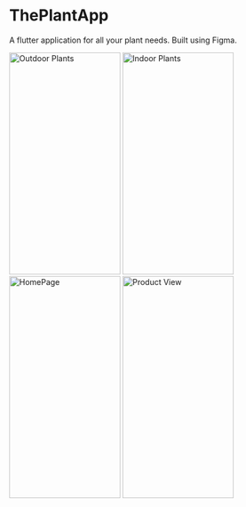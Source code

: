 # ThePlantApp
A flutter application for all your plant needs. Built using Figma.

<img src="https://user-images.githubusercontent.com/64261299/200163657-911a987f-4006-46bc-ab2a-f4a173d899d2.jpeg" alt="Outdoor Plants" width=200 height=400 />

<img src="https://user-images.githubusercontent.com/64261299/200163681-148ebf7f-44fe-4a22-8878-c0f3af227dea.jpeg" alt="Indoor Plants" width=200 height=400 />

<img src="https://user-images.githubusercontent.com/64261299/200163690-eedc7870-c10f-47e3-aefe-cf4d9e4499e0.jpeg" alt="HomePage" width=200 height=400 />

<img src="https://user-images.githubusercontent.com/64261299/200163706-b329a4f5-3376-43c9-8834-7aa1df6ef624.jpeg" alt="Product View" width=200 height=400 />
